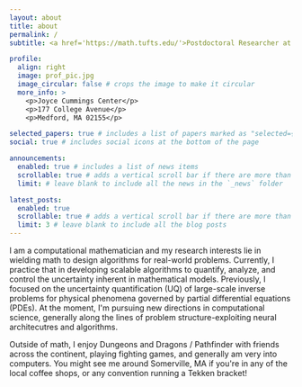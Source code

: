 ```yaml
---
layout: about
title: about
permalink: /
subtitle: <a href='https://math.tufts.edu/'>Postdoctoral Researcher at Tufts University.</a>

profile:
  align: right
  image: prof_pic.jpg
  image_circular: false # crops the image to make it circular
  more_info: >
    <p>Joyce Cummings Center</p>
    <p>177 College Avenue</p>
    <p>Medford, MA 02155</p>

selected_papers: true # includes a list of papers marked as "selected={true}"
social: true # includes social icons at the bottom of the page

announcements:
  enabled: true # includes a list of news items
  scrollable: true # adds a vertical scroll bar if there are more than 3 news items
  limit: # leave blank to include all the news in the `_news` folder

latest_posts:
  enabled: true
  scrollable: true # adds a vertical scroll bar if there are more than 3 new posts items
  limit: 3 # leave blank to include all the blog posts
---
```


I am a computational mathematician and my research interests lie in wielding
math to design algorithms for real-world problems.
Currently, I practice that in developing scalable algorithms to quantify,
analyze, and control the uncertainty inherent in mathematical models.
Previously, I focused on the uncertainty quantification (UQ) of large-scale
inverse problems for physical phenomena governed by partial differential
equations (PDEs).
At the moment, I'm pursuing new directions in computational science, generally
along the lines of problem structure-exploiting neural architecutres and
algorithms.

Outside of math, I enjoy Dungeons and Dragons / Pathfinder with friends across
the continent, playing fighting games, and generally am very into computers.
You might see me around Somerville, MA if you're in any of the local coffee
shops, or any convention running a Tekken bracket!
